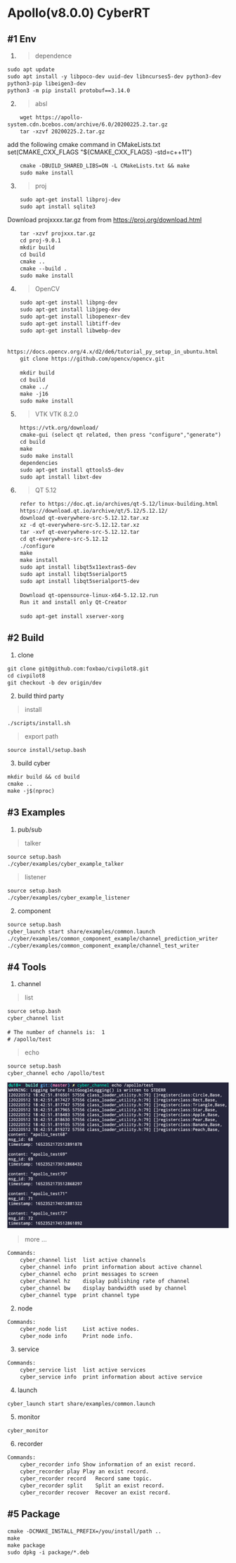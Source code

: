 # Apollo(v8.0.0) CyberRT

## #1 Env

1. > dependence

```shell
sudo apt update
sudo apt install -y libpoco-dev uuid-dev libncurses5-dev python3-dev python3-pip libeigen3-dev
python3 -m pip install protobuf==3.14.0
```

2. > absl
```shell
    wget https://apollo-system.cdn.bcebos.com/archive/6.0/20200225.2.tar.gz
    tar -xzvf 20200225.2.tar.gz
```

add the following cmake command in CMakeLists.txt
set(CMAKE_CXX_FLAGS "${CMAKE_CXX_FLAGS} -std=c++11")
```shell
    cmake -DBUILD_SHARED_LIBS=ON -L CMakeLists.txt && make
    sudo make install
```

3. > proj
```shell
    sudo apt-get install libproj-dev
    sudo apt install sqlite3
```
Download projxxxx.tar.gz from from https://proj.org/download.html
```shell
    tar -xzvf projxxx.tar.gz
    cd proj-9.0.1
    mkdir build
    cd build
    cmake ..
    cmake --build .
	sudo make install
```

4. > OpenCV
```shell
    sudo apt-get install libpng-dev
    sudo apt-get install libjpeg-dev
    sudo apt-get install libopenexr-dev
    sudo apt-get install libtiff-dev
    sudo apt-get install libwebp-dev    

    https://docs.opencv.org/4.x/d2/de6/tutorial_py_setup_in_ubuntu.html
    git clone https://github.com/opencv/opencv.git

    mkdir build
    cd build
    cmake ../
    make -j16
    sudo make install
```
5. > VTK VTK 8.2.0
```shell
    https://vtk.org/download/
    cmake-gui (select qt related, then press "configure","generate")
    cd build
    make
    sudo make install 
    dependencies
    sudo apt-get install qttools5-dev
    sudo apt install libxt-dev
```
6. > QT 5.12
```shell
    refer to https://doc.qt.io/archives/qt-5.12/linux-building.html
    https://download.qt.io/archive/qt/5.12/5.12.12/
    download qt-everywhere-src-5.12.12.tar.xz 
    xz -d qt-everywhere-src-5.12.12.tar.xz
    tar -xvf qt-everywhere-src-5.12.12.tar
    cd qt-everywhere-src-5.12.12
    ./configure
    make
    make install
    sudo apt install libqt5x11extras5-dev
    sudo apt install libqt5serialport5
    sudo apt install libqt5serialport5-dev

    Download qt-opensource-linux-x64-5.12.12.run
    Run it and install only Qt-Creator

    sudo apt-get install xserver-xorg
```
## #2 Build

1. clone

```shell
git clone git@github.com:foxbao/civpilot8.git
cd civpilot8
git checkout -b dev origin/dev
```

2. build third party

> install

```shell
./scripts/install.sh
```

> export path

```shell
source install/setup.bash
```

3. build cyber

```shell
mkdir build && cd build
cmake ..
make -j$(nproc)
```

## #3 Examples

1. pub/sub

> talker

```shell
source setup.bash
./cyber/examples/cyber_example_talker
```
> listener

```shell
source setup.bash
./cyber/examples/cyber_example_listener
```

2. component

```shell
source setup.bash
cyber_launch start share/examples/common.launch
./cyber/examples/common_component_example/channel_prediction_writer
./cyber/examples/common_component_example/channel_test_writer
```

## #4 Tools

1. channel

> list

```shell
source setup.bash
cyber_channel list

# The number of channels is:  1
# /apollo/test
```

> echo
```shell
source setup.bash
cyber_channel echo /apollo/test
```
![example](docs/cyber_echo.png)

> more ...

```shell
Commands:
	cyber_channel list	list active channels
	cyber_channel info	print information about active channel
	cyber_channel echo	print messages to screen
	cyber_channel hz	display publishing rate of channel
	cyber_channel bw	display bandwidth used by channel
	cyber_channel type	print channel type
```

2. node

```shell
Commands:
	cyber_node list 	List active nodes.
	cyber_node info 	Print node info.
```

3. service

```shell
Commands:
	cyber_service list	list active services
	cyber_service info	print information about active service
```

4. launch

```shell
cyber_launch start share/examples/common.launch
```

5. monitor

```shell
cyber_monitor
```

6. recorder

```shell
Commands:
  	cyber_recorder info	Show information of an exist record.
	cyber_recorder play	Play an exist record.
	cyber_recorder record	Record same topic.
	cyber_recorder split	Split an exist record.
	cyber_recorder recover	Recover an exist record.
```

## #5 Package

```shell
cmake -DCMAKE_INSTALL_PREFIX=/you/install/path ..
make
make package
sudo dpkg -i package/*.deb
```
